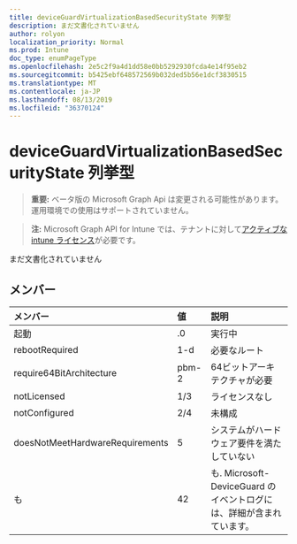 ```yaml
---
title: deviceGuardVirtualizationBasedSecurityState 列挙型
description: まだ文書化されていません
author: rolyon
localization_priority: Normal
ms.prod: Intune
doc_type: enumPageType
ms.openlocfilehash: 2e5c2f9a4d1dd58e0bb5292930fcda4e14f95eb2
ms.sourcegitcommit: b5425ebf648572569b032ded5b56e1dcf3830515
ms.translationtype: MT
ms.contentlocale: ja-JP
ms.lasthandoff: 08/13/2019
ms.locfileid: "36370124"
---
```

# <a name="deviceguardvirtualizationbasedsecuritystate-enum-type"></a>deviceGuardVirtualizationBasedSecurityState 列挙型

> **重要:** ベータ版の Microsoft Graph Api は変更される可能性があります。運用環境での使用はサポートされていません。

> **注:** Microsoft Graph API for Intune では、テナントに対して[アクティブな intune ライセンス](https://go.microsoft.com/fwlink/?linkid=839381)が必要です。

まだ文書化されていません

## <a name="members"></a>メンバー
|メンバー|値|説明|
|:---|:---|:---|
|起動|.0|実行中|
|rebootRequired|1-d|必要なルート|
|require64BitArchitecture|pbm-2|64ビットアーキテクチャが必要|
|notLicensed|1/3|ライセンスなし|
|notConfigured|2/4|未構成|
|doesNotMeetHardwareRequirements|5|システムがハードウェア要件を満たしていない|
|も|42|も. Microsoft-DeviceGuard のイベントログには、詳細が含まれています。|



